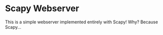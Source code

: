 # Scapy Webserver
This is a simple webserver implemented entirely with Scapy!
Why?  Because Scapy...
